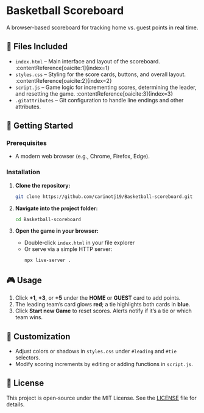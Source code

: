 # Basketball Scoreboard

A browser-based scoreboard for tracking home vs. guest points in real time.

## 📂 Files Included

- `index.html` – Main interface and layout of the scoreboard. :contentReference[oaicite:1]{index=1}  
- `styles.css` – Styling for the score cards, buttons, and overall layout. :contentReference[oaicite:2]{index=2}  
- `script.js` – Game logic for incrementing scores, determining the leader, and resetting the game. :contentReference[oaicite:3]{index=3}  
- `.gitattributes` – Git configuration to handle line endings and other attributes.

## 🚀 Getting Started

### Prerequisites

- A modern web browser (e.g., Chrome, Firefox, Edge).

### Installation

1. **Clone the repository:**

   ```bash
   git clone https://github.com/carinotj19/Basketball-scoreboard.git
   ```

2. **Navigate into the project folder:**

   ```bash
   cd Basketball-scoreboard
   ```

3. **Open the game in your browser:**

   - Double‑click `index.html` in your file explorer  
   - Or serve via a simple HTTP server:
     ```bash
     npx live-server .
     ```

## 🎮 Usage

1. Click **+1**, **+3**, or **+5** under the **HOME** or **GUEST** card to add points.  
2. The leading team’s card glows **red**; a tie highlights both cards in **blue**.  
3. Click **Start new Game** to reset scores. Alerts notify if it’s a tie or which team wins.

## 🎨 Customization

- Adjust colors or shadows in `styles.css` under `#leading` and `#tie` selectors.  
- Modify scoring increments by editing or adding functions in `script.js`.

## 📄 License

This project is open‑source under the MIT License. See the [LICENSE](LICENSE) file for details.  

